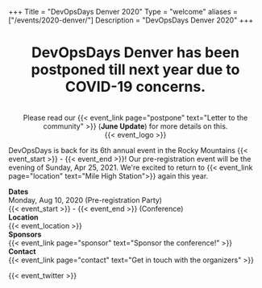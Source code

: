 +++
Title = "DevOpsDays Denver 2020"
Type = "welcome"
aliases = ["/events/2020-denver/"]
Description = "DevOpsDays Denver 2020"
+++

<div style="text-align:center">
    <h1>DevOpsDays Denver has been postponed till next year due to COVID-19 concerns.</h1><br>
    Please read our {{< event_link page="postpone" text="Letter to the community" >}} (<b>June Update</b>) for more details on this. 
</div>

<div style="text-align:center;">
  {{< event_logo >}}
</div>

<div class = "row">
  <p>
    DevOpsDays is back for its 6th annual event in the Rocky Mountains {{< event_start >}} - {{< event_end >}}! Our pre-registration event will be the evening of Sunday, Apr 25, 2021. We're excited to return to  {{< event_link page="location" text="Mile High Station">}} again this year.
  </p>
</div>
<div class = "row">
  <div class = "col-md-2">
    <strong>Dates</strong>
  </div>
  <div class = "col-md-8">
    Monday, Aug 10, 2020 (Pre-registration Party)<br>
    {{< event_start >}} - {{< event_end >}} (Conference)
  </div>
</div>

<div class = "row">
  <div class = "col-md-2">
    <strong>Location</strong>
  </div>
  <div class = "col-md-8">
    {{< event_location >}}
  </div>
</div>

<!-- <div class = "row">
  <div class = "col-md-2">
    <strong>Register</strong>
  </div>
  <div class = "col-md-8">
    {{< event_link page="registration" text="Register to attend the conference!" >}}
  </div>
</div> -->

<!-- <div class = "row">
  <div class = "col-md-2">
    <strong>Propose</strong>
  </div>
  <div class = "col-md-8">
    {{< event_link page="propose" text="Propose a talk!" >}}
  </div>
</div> -->

<!-- <div class = "row">
  <div class = "col-md-2">
    <strong>Program</strong>
  </div>
  <div class = "col-md-8">
    View the {{< event_link page="program" text="program." >}}
  </div>
</div> -->

<!-- <div class = "row">
  <div class = "col-md-2">
    <strong>Speakers</strong>
  </div>
  <div class = "col-md-8">
    Check out the {{< event_link page="speakers" text="speakers!" >}}
  </div>
</div> -->

<div class = "row">
  <div class = "col-md-2">
    <strong>Sponsors</strong>
  </div>
  <div class = "col-md-8">
    {{< event_link page="sponsor" text="Sponsor the conference!" >}}
  </div>
</div>

<div class = "row">
  <div class = "col-md-2">
    <strong>Contact</strong>
  </div>
  <div class = "col-md-8">
    {{< event_link page="contact" text="Get in touch with the organizers" >}}
  </div>
</div>

{{< event_twitter >}}
